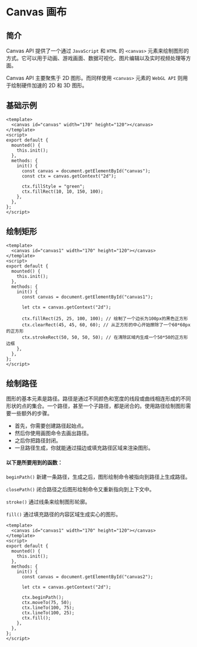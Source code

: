 # Canvas 画布

## 简介

Canvas API 提供了一个通过 `JavaScript` 和 `HTML` 的 `<canvas>` 元素来绘制图形的方式。它可以用于动画、游戏画面、数据可视化、图片编辑以及实时视频处理等方面。

Canvas API 主要聚焦于 2D 图形。而同样使用 `<canvas>` 元素的 `WebGL API` 则用于绘制硬件加速的 2D 和 3D 图形。

## 基础示例

<canvas id="canvas" width="170" height="120"></canvas>

```vue
<template>
  <canvas id="canvas" width="170" height="120"></canvas>
</template>
<script>
export default {
  mounted() {
    this.init();
  },
  methods: {
    init() {
      const canvas = document.getElementById("canvas");
      const ctx = canvas.getContext("2d");

      ctx.fillStyle = "green";
      ctx.fillRect(10, 10, 150, 100);
    },
  },
};
</script>
```

## 绘制矩形

<canvas id="canvas1" width="170" height="120"></canvas>

```vue
<template>
  <canvas id="canvas1" width="170" height="120"></canvas>
</template>
<script>
export default {
  mounted() {
    this.init();
  },
  methods: {
    init() {
      const canvas = document.getElementById("canvas1");

      let ctx = canvas.getContext("2d");

      ctx.fillRect(25, 25, 100, 100); // 绘制了一个边长为100px的黑色正方形
      ctx.clearRect(45, 45, 60, 60); // 从正方形的中心开始擦除了一个60*60px的正方形
      ctx.strokeRect(50, 50, 50, 50); // 在清除区域内生成一个50*50的正方形边框
    },
  },
};
</script>
```

## 绘制路径

图形的基本元素是路径。路径是通过不同颜色和宽度的线段或曲线相连形成的不同形状的点的集合。一个路径，甚至一个子路径，都是闭合的。使用路径绘制图形需要一些额外的步骤。

- 首先，你需要创建路径起始点。
- 然后你使用画图命令去画出路径。
- 之后你把路径封闭。
- 一旦路径生成，你就能通过描边或填充路径区域来渲染图形。

#### 以下是所要用到的函数：

`beginPath()`
新建一条路径，生成之后，图形绘制命令被指向到路径上生成路径。

`closePath()`
闭合路径之后图形绘制命令又重新指向到上下文中。

`stroke()`
通过线条来绘制图形轮廓。

`fill()`
通过填充路径的内容区域生成实心的图形。

<canvas id="canvas2" width="170" height="120"></canvas>

```vue
<template>
  <canvas id="canvas1" width="170" height="120"></canvas>
</template>
<script>
export default {
  mounted() {
    this.init();
  },
  methods: {
    init() {
      const canvas = document.getElementById("canvas2");

      let ctx = canvas.getContext("2d");

      ctx.beginPath();
      ctx.moveTo(75, 50);
      ctx.lineTo(100, 75);
      ctx.lineTo(100, 25);
      ctx.fill();
    },
  },
};
</script>
```

<script>
import {defineComponent} from 'vue'
export default defineComponent({
    mounted() {
        this.init();
    },
    methods: {
        init() {
            this.init1();
            this.init2();
            this.init3()
        },
        init1() {
            const canvas = document.getElementById("canvas");
            const ctx = canvas.getContext("2d");

            ctx.fillStyle = "green";
            ctx.fillRect(10, 10, 150, 100);
        },
        init2(){
            const canvas = document.getElementById('canvas1');

            let ctx = canvas.getContext('2d');

            ctx.fillRect(25, 25, 100, 100); // 绘制了一个边长为100px的黑色正方形
            ctx.clearRect(45, 45, 60, 60); // 从正方形的中心开始擦除了一个60*60px的正方形
            ctx.strokeRect(50, 50, 50, 50); // 在清除区域内生成一个50*50的正方形边框
        },
        init3(){
            const canvas = document.getElementById('canvas2');
  
            let ctx = canvas.getContext('2d');

            ctx.beginPath();
            ctx.moveTo(75, 50);
            ctx.lineTo(100, 75);
            ctx.lineTo(100, 25);
            ctx.fill();
        }
    },
});
</script>
